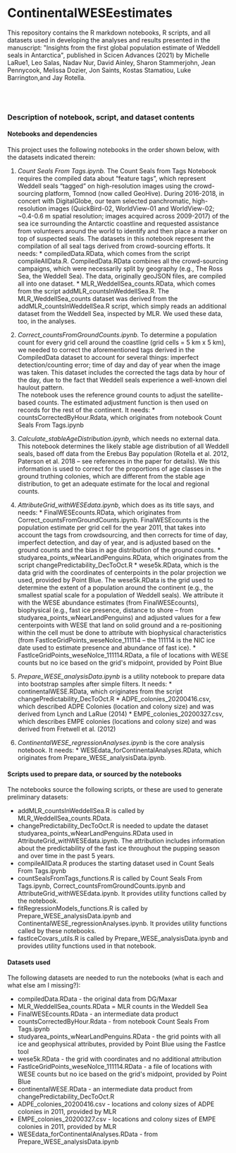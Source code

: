 # ContinentalWESEestimates
This repository contains the R markdown notebooks, R scripts, and all datasets used in developing the analyses 
and results presented in the manuscript: "Insights from the first global population estimate of Weddell seals in Antarctica", published in Scicen Advances (2021)
by Michelle LaRue1, Leo Salas, Nadav Nur, David Ainley, Sharon Stammerjohn, Jean Pennycook, Melissa Dozier, Jon Saints, Kostas Stamatiou, Luke Barrington,and Jay Rotella. 

<br><br>

### Description of notebook, script, and dataset contents

#### Notebooks and dependencies
This project uses the following notebooks in the order shown below, with the datasets indicated therein:
  1. *Count Seals From Tags.ipynb.* The Count Seals from Tags Notebook requires the compiled data about “feature tags”, which represent Weddell seals “tagged” on high-resolution images using the crowd-sourcing platform, Tomnod (now called GeoHive). During 2016-2018, in concert with DigitalGlobe, our team selected panchromatic, high-resolution images (QuickBird-02, WorldView-01 and WorldView-02; ~0.4-0.6 m spatial resolution; images acquired across 2009-2017) of the sea ice surrounding the Antarctic coastline and requested assistance from volunteers around the world to identify and then place a marker on top of suspected seals. The datasets in this notebook represent the compilation of all seal tags derived from crowd-sourcing efforts. It needs:
    * compiledData.RData, which comes from the script compileAllData.R. CompiledData.RData combines all the crowd-sourcing campaigns, which were necessarily split by geography (e.g., The Ross Sea, the Weddell Sea). The data, originally geoJSON files, are compiled all into one dataset.
    * MLR_WeddellSea_counts.RData, which comes from the script addMLR_countsInWeddellSea.R. The MLR_WeddellSea_counts dataset was derived from the addMLR_countsInWeddellSea.R script, which simply reads an additional dataset from the Weddell Sea, inspected by MLR. We used these data, too, in the analyses.
                
  2. *Correct_countsFromGroundCounts.ipynb.* To determine a population count for every grid cell around the coastline (grid cells = 5 km x 5 km), we needed to correct the aforementioned tags derived in the CompiledData dataset to account for several things: imperfect detection/counting error; time of day and day of year when the image was taken. This dataset includes the corrected the tags data by hour of the day, due to the fact that Weddell seals experience a well-known diel haulout pattern.  
The notebook uses the reference ground counts to adjust the satellite-based counts. The estimated adjustment function is then used on records for the rest of the continent. It needs:
    * countsCorrectedByHour.Rdata, which originates from notebook Count Seals From Tags.ipynb

  3. *Calculate_stableAgeDistribution.ipynb*, which needs no external data. This notebook determines the likely stable age distribution of all Weddell seals, based off data from the Erebus Bay population (Rotella et al. 2012, Paterson et al. 2018 – see references in the paper for details). We this information is used to correct for the proportions of age classes in the ground truthing colonies, which are different from the stable age distribution, to get an adequate estimate for the local and regional counts.
  
  4. *AttributeGrid_withWESEdata.ipynb*, which does as its title says, and needs:
    * FinalWESEcounts.RData, which originates from Correct_countsFromGroundCounts.ipynb. FinalWESEcounts is the population estimate per grid cell for the year 2011, that takes into account the tags from crowdsourcing, and then corrects for time of day, imperfect detection, and day of year, and is adjusted based on the ground counts and the bias in age distribution of the ground counts. 
    * studyarea_points_wNearLandPenguins.RData, which originates from the script changePredictability_DecToOct.R
    * wese5k.RData, which is the data grid with the coordinates of centerpoints in the polar projection we used, provided by Point Blue. The wese5k.RData is the grid used to determine the extent of a population around the continent (e.g., the smallest spatial scale for a population of Weddell seals). We attribute it with the WESE abundance estimates (from FinalWESEcounts), biophysical (e.g., fast ice presence, distance to shore – from studyarea_points_wNearLandPenguins) and adjusted values for a few centerpoints with WESE that land on solid ground and a re-positioning within the cell must be done to attribute with biophysical characteristics (from FastIceGridPoints_weseNoIce_111114 – the 111114 is the NIC ice date used to estimate presence and abundance of fast ice).
    * FastIceGridPoints_weseNoIce_111114.RData, a file of locations with WESE counts but no ice based on the grid's midpoint, provided by Point Blue

  5. *Prepare_WESE_analysisData.ipynb* is a utility notebook to prepare data into bootstrap samples after simple filters. It needs:
    * continentalWESE.RData, which originates from the script changePredictability_DecToOct.R
    * ADPE_colonies_20200416.csv, which described ADPE Colonies (location and colony size) and was derived from Lynch and LaRue (2014)
    * EMPE_colonies_20200327.csv, which describes EMPE colonies (locations and colony size) and was derived from Fretwell et al. (2012)
               
  6. *ContinentalWESE_regressionAnalyses.ipynb* is the core analysis notebook. It needs:
    * WESEdata_forContinentalAnalyses.RData, which originates from Prepare_WESE_analysisData.ipynb.
    
#### Scripts used to prepare data, or sourced by the notebooks
The notebooks source the following scripts, or these are used to generate preliminary datasets:
  * addMLR_countsInWeddellSea.R is called by MLR_WeddellSea_counts.RData.
  * changePredictability_DecToOct.R is needed to update the dataset studyarea_points_wNearLandPenguins.RData used in AttributeGrid_withWESEdata.ipynb. The attribution includes information about the predictability of the fast ice throughout the pupping season and over time in the past 5 years.
  * compileAllData.R produces the starting dataset used in Count Seals From Tags.ipynb
  * countSealsFromTags_functions.R is called by Count Seals From Tags.ipynb, Correct_countsFromGroundCounts.ipynb and AttributeGrid_withWESEdata.ipynb. It provides utility functions called by the notebook.
  * fitRegressionModels_functions.R is called by Prepare_WESE_analysisData.ipynb and ContinentalWESE_regressionAnalyses.ipynb. It provides utility functions called by these notebooks.
  * fastIceCovars_utils.R is called by Prepare_WESE_analysisData.ipynb and provides utility functions used in that notebook.

#### Datasets used
The following datasets are needed to run the notebooks (what is each and what else am I missing?):
  * compiledData.RData - the original data from DG/Maxar
  * MLR_WeddellSea_counts.RData = MLR counts in the Weddell Sea
  * FinalWESEcounts.RData - an intermediate data product
  * countsCorrectedByHour.Rdata - from notebook Count Seals From Tags.ipynb
  * studyarea_points_wNearLandPenguins.RData - the grid points with all ice and geophysical attributes, provided by Point Blue using the FastIce tool
  * wese5k.RData - the grid with coordinates and no additional attribution
  * FastIceGridPoints_weseNoIce_111114.RData - a file of locations with WESE counts but no ice based on the grid's midpoint, provided by Point Blue
  * continentalWESE.RData - an intermediate data product from changePredictability_DecToOct.R
  * ADPE_colonies_20200416.csv - locations and colony sizes of ADPE colonies in 2011, provided by MLR
  * EMPE_colonies_20200327.csv - locations and colony sizes of EMPE colonies in 2011, provided by MLR
  * WESEdata_forContinentalAnalyses.RData - from Prepare_WESE_analysisData.ipynb

